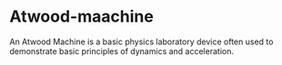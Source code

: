 # Atwood-maachine
An Atwood Machine is a basic physics laboratory device often used to demonstrate basic principles of dynamics and acceleration. 
